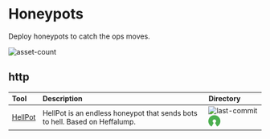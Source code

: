 # Honeypots

Deploy honeypots to catch the ops moves. 

![asset-count](https://img.shields.io/badge/Tools%20%26%20Resources%20Available-1-3c85d4?style=for-the-badge)




## http

| Tool | Description | Directory |
| :--- | :--- | :--- |
| [HellPot](https://github.com/yunginnanet/HellPot) | HellPot is an endless honeypot that sends bots to hell. Based on Heffalump. | ![last-commit](https://img.shields.io/github/last-commit/yunginnanet/HellPot?color=3c85d4&style=flat-square) ![opensource](../icons/opensource.png) |

